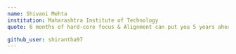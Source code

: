 ```yaml
---
name: Shivani Mehta
institution: Maharashtra Institute of Technology
quote: 6 months of hard-core focus & Alignment can put you 5 years ahead in life. Never Underestimate the power of consistency & desire!

github_user: shirantha97
---
```

